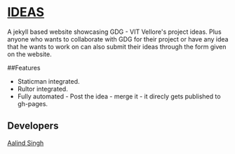 # [IDEAS](http://gdgvitvellore.com/projects/)

A jekyll based website showcasing GDG - VIT Vellore's project ideas. Plus anyone who wants to collaborate with GDG for their project or have any idea that he wants to work on can also submit their ideas through the form given on the website.

##Features
<ul>
<li>Staticman integrated.</li>
<li>Rultor integrated.</li>
<li>Fully automated - Post the idea - merge it - it direcly gets published to gh-pages.</li>
</ul>

## Developers
<a href="https://github.com/aalind0">Aalind Singh</a><br />
